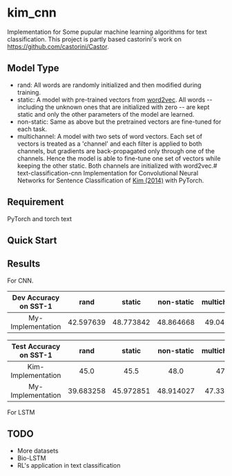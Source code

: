 # kim_cnn

Implementation for Some pupular machine learning algorithms for text classification.
This project is partly based castorini's work on https://github.com/castorini/Castor. 

## Model Type

- rand: All words are randomly initialized and then modified during training.
- static: A model with pre-trained vectors from [word2vec](https://code.google.com/archive/p/word2vec/). All words -- including the unknown ones that are initialized with zero -- are kept static and only the other parameters of the model are learned.
- non-static: Same as above but the pretrained vectors are fine-tuned for each task.
- multichannel: A model with two sets of word vectors. Each set of vectors is treated as a 'channel' and each filter is applied to both channels, but gradients are back-propagated only through one of the channels. Hence the model is able to fine-tune one set of vectors while keeping the other static. Both channels are initialized with word2vec.# text-classification-cnn
Implementation for Convolutional Neural Networks for Sentence Classification of [Kim (2014)](https://arxiv.org/abs/1408.5882) with PyTorch.

## Requirement

PyTorch and torch text

## Quick Start



## Results

For CNN.  

| Dev Accuracy on SST-1 |     rand      |    static    |   non-static  |  multichannel | 
|:--------------------------:|:-----------:|:-----------:|:-------------:|:---------------:| 
| My-Implementation      | 42.597639| 48.773842| 48.864668   | 49.046322  |  

| Test Accuracy on SST-1|      rand      |    static    |    non-static |  multichannel | 
|:--------------------------:|:-----------:|:-----------:|:-------------:|:---------------:| 
| Kim-Implementation    | 45.0            | 45.5        | 48.0             | 47.4                 | 
| My- Implementation    | 39.683258  | 45.972851| 48.914027|  47.330317       |
For LSTM

## TODO

- More datasets
- Bio-LSTM
- RL's application in text classification

